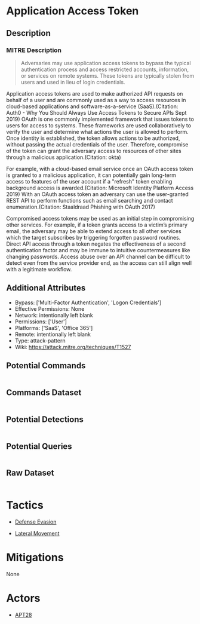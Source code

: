 
# Application Access Token

## Description

### MITRE Description

> Adversaries may use application access tokens to bypass the typical authentication process and access restricted accounts, information, or services on remote systems. These tokens are typically stolen from users and used in lieu of login credentials.

Application access tokens are used to make authorized API requests on behalf of a user and are commonly used as a way to access resources in cloud-based applications and software-as-a-service (SaaS).(Citation: Auth0 - Why You Should Always Use Access Tokens to Secure APIs Sept 2019) OAuth is one commonly implemented framework that issues tokens to users for access to systems. These frameworks are used collaboratively to verify the user and determine what actions the user is allowed to perform. Once identity is established, the token allows actions to be authorized, without passing the actual credentials of the user. Therefore, compromise of the token can grant the adversary access to resources of other sites through a malicious application.(Citation: okta)

For example, with a cloud-based email service once an OAuth access token is granted to a malicious application, it can potentially gain long-term access to features of the user account if a "refresh" token enabling background access is awarded.(Citation: Microsoft Identity Platform Access 2019) With an OAuth access token an adversary can use the user-granted REST API to perform functions such as email searching and contact enumeration.(Citation: Staaldraad Phishing with OAuth 2017)

Compromised access tokens may be used as an initial step in compromising other services. For example, if a token grants access to a victim’s primary email, the adversary may be able to extend access to all other services which the target subscribes by triggering forgotten password routines. Direct API access through a token negates the effectiveness of a second authentication factor and may be immune to intuitive countermeasures like changing passwords. Access abuse over an API channel can be difficult to detect even from the service provider end, as the access can still align well with a legitimate workflow.


## Additional Attributes

* Bypass: ['Multi-Factor Authentication', 'Logon Credentials']
* Effective Permissions: None
* Network: intentionally left blank
* Permissions: ['User']
* Platforms: ['SaaS', 'Office 365']
* Remote: intentionally left blank
* Type: attack-pattern
* Wiki: https://attack.mitre.org/techniques/T1527

## Potential Commands

```

```

## Commands Dataset

```

```

## Potential Detections

```json

```

## Potential Queries

```json

```

## Raw Dataset

```json

```

# Tactics


* [Defense Evasion](../tactics/Defense-Evasion.md)

* [Lateral Movement](../tactics/Lateral-Movement.md)
    

# Mitigations

None

# Actors


* [APT28](../actors/APT28.md)

